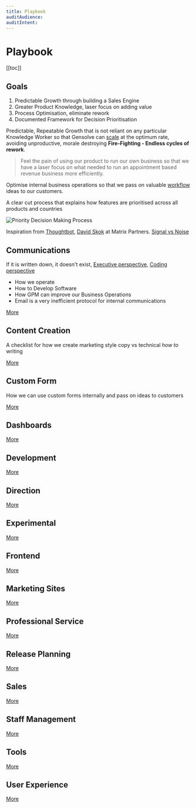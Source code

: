 ```yaml
---
title: Playbook
auditAudience:
auditIntent:
---
```


# Playbook

[[toc]]

## Goals

1. Predictable Growth through building a Sales Engine
2. Greater Product Knowledge, laser focus on adding value
3. Process Optimisation, eliminate rework
4. Documented Framework for Decision Prioritisation

Predictable, Repeatable Growth that is not reliant on any particular Knowledge Worker so that Gensolve can [scale](https://mastersofscale.com/) at the optimum rate, avoiding unproductive, morale destroying **Fire-Fighting - Endless cycles of rework**.

> Feel the pain of using our product to run our own business so that we have a laser focus on what needed to run an appointment based revenue business more efficiently.

Optimise internal business operations so that we pass on valuable [workflow](/features/workflows/) ideas to our customers.

A clear cut process that explains how features are prioritised across all products and countries

![Priority Decision Making Process](https://drive.google.com/uc?id=1oTS40FKMoSb8XA8OzYpIL-qorNT4-LbZ)

Inspiration from [Thoughtbot](https://thoughtbot.com/playbook), [David Skok](https://drt.fm/david-skok) at Matrix Partners. [Signal vs Noise](https://m.signalvnoise.com/category/greatest-hits/)

## Communications

If it is written down, it doesn't exist, [Executive perspective](https://www.chiefexecutiveboards.com/briefings/briefing210.htm), [Coding perspective](https://blog.codinghorror.com/if-it-isnt-documented-it-doesnt-exist/)

- How we operate
- How to Develop Software
- How GPM can improve our Business Operations
- Email is a very inefficient protocol for internal communications

[More](./communications/)

## Content Creation

A checklist for how we create marketing style copy vs technical _how to_ writing

[More](./content-creation/)

## Custom Form

How we can use custom forms internally and pass on ideas to customers

[More](./custom-forms/)

## Dashboards

[More](./dashboards/)

## Development

[More](./development/)

## Direction

[More](./direction/)

## Experimental

[More](./experimental/)

## Frontend

[More](./frontend/)

## Marketing Sites

[More](./marketing-sites/)

## Professional Service

[More](./professional-services/)

## Release Planning

[More](./release-planning/)

## Sales

[More](./sales/)

## Staff Management

[More](./staff-management/)

## Tools

[More](./tools/)

## User Experience

[More](./user-experience/)
